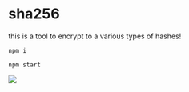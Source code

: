 # sha256
this is a tool to encrypt to a various types of hashes!


```
npm i
```
```
npm start
```

![](https://media.discordapp.net/attachments/786752885982625862/808183954871025664/unknown.png?width=670&height=461)
